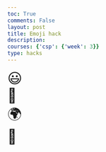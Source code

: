 ```yaml
---
toc: True
comments: False
layout: post
title: Emoji hack
description:
courses: {'csp': {'week': 3}}
type: hacks
---
```

<!DOCTYPE html>
<html lang="en">
<head>
    <meta charset="UTF-8">
    <meta name="viewport" content="width=device-width, initial-scale=1.0">
    <title>Emoji Hack</title>
    <style>
        .emoji {
            font-size: 2rem;
        }
    </style>
</head>
<body>
    <div class="emoji">😃</div>
    <div class="emoji">🚀</div>
    <div class="emoji">🌍</div>
    <div class="emoji">🌈</div>
</body>
</html>

